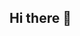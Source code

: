 ## Hi there 👋

<!--
**teslacreation/teslacreation** is a ✨ _special_ ✨ repository because its `README.md` (this file) appears on your GitHub profile.
# Research Papers List Project

এটি একটি সিম্পল প্রজেক্ট যেখানে **HTML** এবং **CSS** ব্যবহার করে জার্নাল ও কনফারেন্স পেপারগুলোর তালিকা তৈরি করা হয়েছে। প্রতি পেপারের পাশে "Download Pdf" লিংক রয়েছে, যা ইউজারদের পিডিএফ ফাইল ডাউনলোড করতে সাহায্য করবে।

## ব্যবহার:

১. **HTML ফাইল**: `papers.html` - এই ফাইলটি পেপারগুলোর তালিকা প্রদর্শন করবে।  
২. **CSS ফাইল**: `styles.css` - এই ফাইলটি প্রজেক্টের ডিজাইন ও স্টাইলিং এর জন্য ব্যবহৃত হবে।

## কোড:

### 1. **HTML কোড (papers.html)**:

```html
<!DOCTYPE html>
<html lang="en">
<head>
    <meta charset="UTF-8">
    <meta name="viewport" content="width=device-width, initial-scale=1.0">
    <title>Research Papers</title>
    <link rel="stylesheet" href="styles.css">
</head>
<body>
    <div class="papers-container">
        <h1>Journal Paper:</h1>
        <ol class="papers-list">
            <li>
                ECARRNet: an efficient LSTM-based ensembled deep neural network architecture for railway fault detection, S. I. Eunus, S. Hossain, A. E. M. Ridwan, A. Adnan, M. S. Islam, D. Z. Karim, G. R. Alam, J. Uddin, AI (Journal), pp. 482–503. 
                <a href="#">Download Pdf</a>
            </li>
        </ol>

        <h1>Conference Paper:</h1>
        <ol class="papers-list">
            <li>
                Automated detection of Malignant Lesions in the ovary using deep learning models and XAI, Ifty, M. H. S., Nirjan, N., Islam, L., Diganta, M., Ornate, R. A., Tasnim, A., Islam, M. S. in Proc. 2025 IEEE 4th International Conference on AI in Cybersecurity (ICAIC), USA, 2025, pp. 1–8. 
                <a href="#">Download Pdf</a>
            </li>
            <li>
                Intracranial Brain Hemorrhage Diagnosis and Classification: A Hybrid Approach, M. I. H. Emon, K. N. Iqbal, I. Azad, A. A. Aporna, N. S. Amlan, and M. S. Islam, 2023 IEEE 6th International Conference on Information and Computer Technologies (ICICT), USA, pp. 95–99. 
                <a href="#">Download Pdf</a>
            </li>
            <li>
                Deepgrip: cricket bowling delivery detection with superior CNN architectures, Rafeed Rahman, Mehfuz A Rahman, Md Saiful Islam, Mahady Hasan
                <a href="#">Download Pdf</a>
            </li>
            <li>
                Approaching Deep Convolutional Neural Network for Biometric Recognition Based on Fingerprint Database, Md Saiful Islam, Tanhim Islam, Mahady Hasan
                <a href="#">Download Pdf</a>
            </li>
        </ol>
    </div>
</body>
</html>
body {
    font-family: Arial, sans-serif;
    background-color: #f4f4f4;
    margin: 0;
    padding: 0;
}

.papers-container {
    max-width: 800px;
    margin: 20px auto;
    padding: 20px;
    background-color: white;
    border-radius: 8px;
    box-shadow: 0 0 10px rgba(0, 0, 0, 0.1);
}

h1 {
    color: red;
    font-size: 1.5em;
}

.papers-list {
    list-style-type: decimal;
    padding-left: 20px;
}

.papers-list li {
    margin-bottom: 15px;
    line-height: 1.6;
}

a {
    color: blue;
    text-decoration: none;
}

a:hover {
    text-decoration: underline;
}

Here are some ideas to get you started:

- 🔭 I’m currently working on ...
- 🌱 I’m currently learning ...
- 👯 I’m looking to collaborate on ...
- 🤔 I’m looking for help with ...
- 💬 Ask me about ...
- 📫 How to reach me: ...
- 😄 Pronouns: ...
- ⚡ Fun fact: ...
-->
